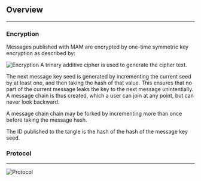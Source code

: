 ## Overview
----
### Encryption
Messages published with MAM are encrypted by one-time symmetric key encryption as described by:

![Encryption](https://iotaledger.github.io/mam.client.js/doc/encryption.svg)
A trinary additive cipher is used to generate the cipher text.

The next message key seed is generated by incrementing the current seed by at least one, and then taking the hash  of that value. This ensures that no part of the current message leaks the key to the next message unintentially.
A message chain is thus created, which a user can join at any point, but can never look backward.

A message chain chain may be forked by incrementing more than once before taking the message hash.

The ID published to the tangle is the hash of the hash of the message key seed.

### Protocol
----

![Protocol](https://iotaledger.github.io/mam.client.js/doc/mam-diagram.svg)